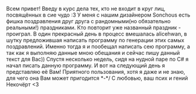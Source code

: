 Всем привет! Введу в курс дела тех, кто не входит в круг лиц, посвящённых в сие чудо :3 У меня с нашим дизайнером Sonchous есть фишка поздравления друг друга с рандомными(но обязательно реальными!) праздниками. Кто повторит уже названный праздник - проиграл. В один прекрасный день в процесс вмешалась alicehwan, в шутку предложившая написать программу по генерации этих самых поздравлений. Именно тогда я и пообещал написать сею программу, а так как я выполняю данные мною обещания и сейчас пишу данный текст для Вас)) Спустя несколько недель, сидя на нудной паре по C# я начал писать данную программу. И вот на следующий день я представляю её Вам! Приятного пользования, хотя я даже и не знаю, для чего она Вам может пригодится \*-*/
С любовью, ваш псих и гений Некочёрт <3
